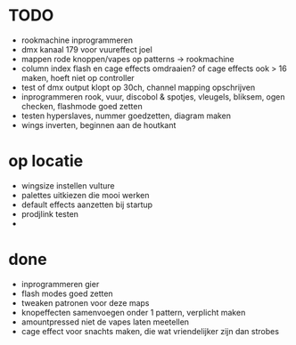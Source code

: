 # TODO

- rookmachine inprogrammeren
- dmx kanaal 179 voor vuureffect joel
- mappen rode knoppen/vapes op patterns -> rookmachine
- column index flash en cage effects omdraaien? of cage effects ook > 16 maken, hoeft niet op controller
- test of dmx output klopt op 30ch, channel mapping opschrijven
- inprogrammeren rook, vuur, discobol & spotjes, vleugels, bliksem, ogen checken, flashmode goed zetten
- testen hyperslaves, nummer goedzetten, diagram maken
- wings inverten, beginnen aan de houtkant

# op locatie

- wingsize instellen vulture
- palettes uitkiezen die mooi werken
- default effects aanzetten bij startup
- prodjlink testen
- 

# done
- inprogrammeren gier
- flash modes goed zetten
- tweaken patronen voor deze maps
- knopeffecten samenvoegen onder 1 pattern, verplicht maken
- amountpressed niet de vapes laten meetellen
- cage effect voor snachts maken, die wat vriendelijker zijn dan strobes 